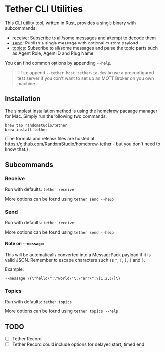 # Tether CLI Utilities

This CLI utility tool, written in Rust, provides a single binary with subcommands:

- [receive](#receive): Subscribe to all/some messages and attempt to decode them
- [send](#send): Publish a single message with optional custom payload
- [topics](#topics): Subscribe to all/some messages and parse the topic parts such as Agent Role, Agent ID and Plug Name

You can find common options by appending `--help`.

> 💡Tip: append `--tether.host tether-io.dev` to use a preconfigured test server if you don't want to set up an MQTT Broker on you own machine.

## Installation

The simplest installation method is using the [homebrew](https://brew.sh/) pacaage manager for Mac. Simply run the following two commands:

```
brew tap randomstudio/tether
brew install tether
```

(The formula and release files are hosted at https://github.com/RandomStudio/homebrew-tether - but you don't need to know that.)

## Subcommands

### Receive

Run with defaults: `tether receive`

More options can be found using `tether send --help`

### Send

Run with defaults: `tether receive`

More options can be found using `tether send --help`

#### Note on `--message`:

This will be automatically converted into a MessagePack payload if it is valid JSON. Remember to escape characters such as `"`, `[`, `]`, `{` and `}`.

Example:

```
--message \{\"hello\":\"world\"\,\"arr\":\[1,2,3\]\}
```

### Topics

Run with defaults: `tether topics`

More options can be found using `tether topics --help`

## TODO

- [ ] Tether Record
- [ ] Tether Record could include options for delayed start, timed end
